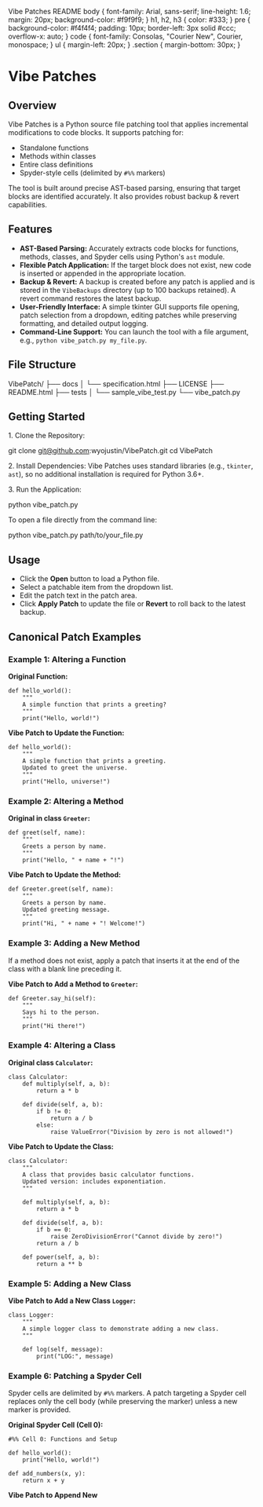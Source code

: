  Vibe Patches README body { font-family: Arial, sans-serif; line-height: 1.6; margin: 20px; background-color: #f9f9f9; } h1, h2, h3 { color: #333; } pre { background-color: #f4f4f4; padding: 10px; border-left: 3px solid #ccc; overflow-x: auto; } code { font-family: Consolas, "Courier New", Courier, monospace; } ul { margin-left: 20px; } .section { margin-bottom: 30px; }

Vibe Patches
============

Overview
--------

Vibe Patches is a Python source file patching tool that applies incremental modifications to code blocks. It supports patching for:

*   Standalone functions
*   Methods within classes
*   Entire class definitions
*   Spyder-style cells (delimited by `#%%` markers)

The tool is built around precise AST-based parsing, ensuring that target blocks are identified accurately. It also provides robust backup & revert capabilities.

Features
--------

*   **AST-Based Parsing:** Accurately extracts code blocks for functions, methods, classes, and Spyder cells using Python's `ast` module.
*   **Flexible Patch Application:** If the target block does not exist, new code is inserted or appended in the appropriate location.
*   **Backup & Revert:** A backup is created before any patch is applied and is stored in the `VibeBackups` directory (up to 100 backups retained). A revert command restores the latest backup.
*   **User-Friendly Interface:** A simple tkinter GUI supports file opening, patch selection from a dropdown, editing patches while preserving formatting, and detailed output logging.
*   **Command-Line Support:** You can launch the tool with a file argument, e.g., `python vibe_patch.py my_file.py`.

File Structure
--------------

VibePatch/
├── docs
│   └── specification.html
├── LICENSE
├── README.html
├── tests
│   └── sample\_vibe\_test.py
└── vibe\_patch.py
    

Getting Started
---------------

1\. Clone the Repository:

git clone git@github.com:wyojustin/VibePatch.git
cd VibePatch
    

2\. Install Dependencies: Vibe Patches uses standard libraries (e.g., `tkinter`, `ast`), so no additional installation is required for Python 3.6+.

3\. Run the Application:

python vibe\_patch.py
    

To open a file directly from the command line:

python vibe\_patch.py path/to/your\_file.py
    

Usage
-----

*   Click the **Open** button to load a Python file.
*   Select a patchable item from the dropdown list.
*   Edit the patch text in the patch area.
*   Click **Apply Patch** to update the file or **Revert** to roll back to the latest backup.

Canonical Patch Examples
------------------------

### Example 1: Altering a Function

**Original Function:**

    
    def hello_world():
        """
        A simple function that prints a greeting?
        """
        print("Hello, world!")
        

**Vibe Patch to Update the Function:**

    
    def hello_world():
        """
        A simple function that prints a greeting.
        Updated to greet the universe.
        """
        print("Hello, universe!")
        

### Example 2: Altering a Method

**Original in class `Greeter`:**

    
    def greet(self, name):
        """
        Greets a person by name.
        """
        print("Hello, " + name + "!")
        

**Vibe Patch to Update the Method:**

    
    def Greeter.greet(self, name):
        """
        Greets a person by name.
        Updated greeting message.
        """
        print("Hi, " + name + "! Welcome!")
        

### Example 3: Adding a New Method

If a method does not exist, apply a patch that inserts it at the end of the class with a blank line preceding it.

**Vibe Patch to Add a Method to `Greeter`:**

    
    def Greeter.say_hi(self):
        """
        Says hi to the person.
        """
        print("Hi there!")
        

### Example 4: Altering a Class

**Original class `Calculator`:**

    
    class Calculator:
        def multiply(self, a, b):
            return a * b
    
        def divide(self, a, b):
            if b != 0:
                return a / b
            else:
                raise ValueError("Division by zero is not allowed!")
        

**Vibe Patch to Update the Class:**

    
    class Calculator:
        """
        A class that provides basic calculator functions.
        Updated version: includes exponentiation.
        """
        
        def multiply(self, a, b):
            return a * b
    
        def divide(self, a, b):
            if b == 0:
                raise ZeroDivisionError("Cannot divide by zero!")
            return a / b
    
        def power(self, a, b):
            return a ** b
        

### Example 5: Adding a New Class

**Vibe Patch to Add a New Class `Logger`:**

    
    class Logger:
        """
        A simple logger class to demonstrate adding a new class.
        """
        
        def log(self, message):
            print("LOG:", message)
        

### Example 6: Patching a Spyder Cell

Spyder cells are delimited by `#%%` markers. A patch targeting a Spyder cell replaces only the cell body (while preserving the marker) unless a new marker is provided.

**Original Spyder Cell (Cell 0):**

    
    #%% Cell 0: Functions and Setup
    
    def hello_world():
        print("Hello, world!")
    
    def add_numbers(x, y):
        return x + y
        

**Vibe Patch to Append New**